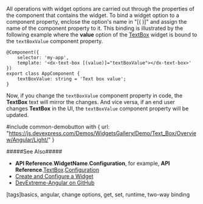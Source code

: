 All operations with widget options are carried out through the properties of the component that contains the widget. To bind a widget option to a component property, enclose the option's name in "[( )]" and assign the name of the component property to it. This binding is illustrated by the following example where the **value** option of the [TextBox](/concepts/05%20Widgets/TextBox/00%20Overview.md '/Documentation/Guide/Widgets/TextBox/Overview/') widget is bound to the `textBoxValue` component property.

    @Component({
        selector: 'my-app',
        template: '<dx-text-box [(value)]="textBoxValue"></dx-text-box>'
    })
    export class AppComponent {
        textBoxValue: string = 'Text box value';
    }

Now, if you change the `textBoxValue` component property in code, the **TextBox** text will mirror the changes. And vice versa, if an end user changes **TextBox** in the UI, the `textBoxValue` component property will be updated.

#include common-demobutton with {
    url: "https://js.devexpress.com/Demos/WidgetsGallery/Demo/Text_Box/Overview/Angular/Light/"
}

#####See Also#####
- **API Reference**.**WidgetName**.**Configuration**, for example, **API Reference**.[TextBox](/api-reference/10%20UI%20Widgets/dxTextBox '/Documentation/ApiReference/UI_Widgets/dxTextBox/').[Configuration](/api-reference/10%20UI%20Widgets/dxTextBox/1%20Configuration '/Documentation/ApiReference/UI_Widgets/dxTextBox/Configuration/')
- [Create and Configure a Widget](/concepts/00%20Getting%20Started/15%20Widget%20Basics%20-%20Angular/01%20Create%20and%20Configure%20a%20Widget.md '/Documentation/Guide/Getting_Started/Widget_Basics_-_Angular/Create_and_Configure_a_Widget/')
- [DevExtreme-Angular on GitHub](https://github.com/DevExpress/devextreme-angular)

[tags]basics, angular, change options, get, set, runtime, two-way binding
